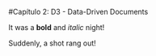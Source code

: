 #Capítulo 2: D3 - Data-Driven Documents

It was a **bold** and *italic* night!

Suddenly, a shot rang out!
